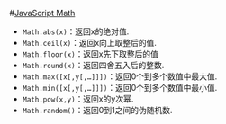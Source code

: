 #[JavaScript Math](https://developer.mozilla.org/zh-CN/docs/Web/JavaScript/Reference/Global_Objects/Math)
+ `Math.abs(x)`：返回x的绝对值.
+ `Math.ceil(x)`：返回x向上取整后的值.
+ `Math.floor(x)`：返回x先下取整后的值
+ `Math.round(x)`：返回四舍五入后的整数.
+ `Math.max([x[,y[,…]]])`：返回0个到多个数值中最大值.
+ `Math.min([x[,y[,…]]])`：返回0个到多个数值中最小值.
+ `Math.pow(x,y)`：返回x的y次幂.
+ `Math.random()`：返回0到1之间的伪随机数.